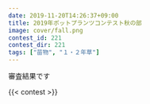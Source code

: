 ```yaml
---
date: 2019-11-20T14:26:37+09:00
title: 2019年ポットプランツコンテスト秋の部
image: cover/fall.png
contest_id: 221
contest_dir: 221
tags: ["苗物", "１・２年草"]
---
```

審査結果です

{{< contest >}}
